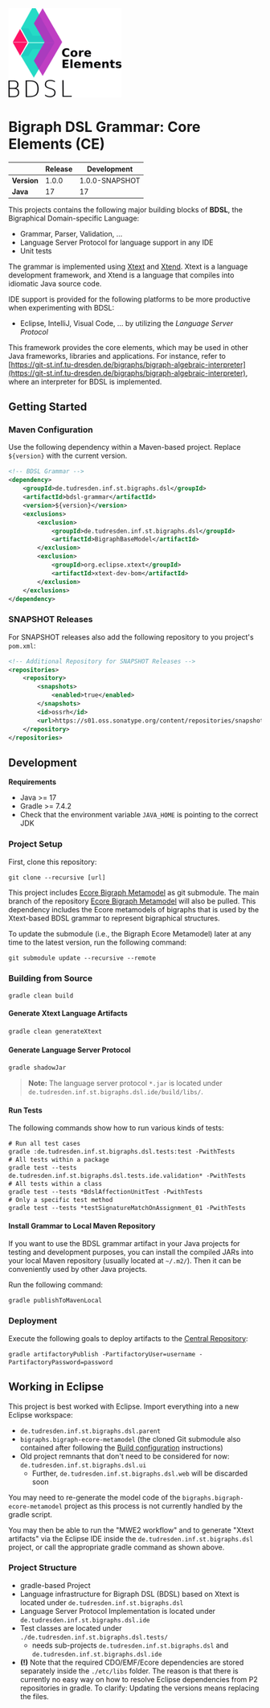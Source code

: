 <img src="./etc/bigraph-dsl-logo.png" style="zoom:90%;" />

# Bigraph DSL Grammar: Core Elements (CE)

|             | Release | Development    |
|-------------|---------|----------------|
| **Version** | 1.0.0   | 1.0.0-SNAPSHOT |
| **Java**    | 17      | 17             |

 

This projects contains the following major building blocks of **BDSL**, the Bigraphical Domain-specific Language:
- Grammar, Parser, Validation, ...
- Language Server Protocol for language support in any IDE
- Unit tests

The grammar is implemented using [Xtext](https://github.com/eclipse/xtext) and [Xtend](https://eclipse.dev/Xtext/xtend/).
Xtext is a language development framework, and Xtend is a language that compiles into idiomatic Java source code.

IDE support is provided for the following platforms to be more productive when experimenting with BDSL:
- Eclipse, IntelliJ, Visual Code, ... by utilizing the *Language Server Protocol*

This framework provides the core elements, which may be used in other Java frameworks, libraries and applications.
For instance, refer to [https://git-st.inf.tu-dresden.de/bigraphs/bigraph-algebraic-interpreter](https://git-st.inf.tu-dresden.de/bigraphs/bigraph-algebraic-interpreter), where an interpreter for BDSL is implemented.


## Getting Started

### Maven Configuration

Use the following dependency within a Maven-based project.
Replace `${version}` with the current version.

```xml
<!-- BDSL Grammar -->          
<dependency>
	<groupId>de.tudresden.inf.st.bigraphs.dsl</groupId>
    <artifactId>bdsl-grammar</artifactId>
    <version>${version}</version>
    <exclusions>
    	<exclusion>
        	<groupId>de.tudresden.inf.st.bigraphs.dsl</groupId>
            <artifactId>BigraphBaseModel</artifactId>
        </exclusion>
        <exclusion>
        	<groupId>org.eclipse.xtext</groupId>
        	<artifactId>xtext-dev-bom</artifactId>
        </exclusion>
    </exclusions>
</dependency>
```

### SNAPSHOT Releases

For SNAPSHOT releases also add the following repository to you project's `pom.xml`:

```xml
<!-- Additional Repository for SNAPSHOT Releases -->
<repositories>
	<repository>
        <snapshots>
        	<enabled>true</enabled>
        </snapshots>
        <id>ossrh</id>
    	<url>https://s01.oss.sonatype.org/content/repositories/snapshots</url>
	</repository>
</repositories>  
```

## Development

**Requirements**
- Java >= 17
- Gradle >= 7.4.2
- Check that the environment variable `JAVA_HOME` is pointing to the correct JDK

### Project Setup

First, clone this repository:

```shell
git clone --recursive [url]
```

This project includes [Ecore Bigraph Metamodel](https://github.com/bigraph-toolkit-suite/bigraphs.bigraph-ecore-metamodel) as git submodule.
The main branch of the repository [Ecore Bigraph Metamodel](https://github.com/bigraph-toolkit-suite/bigraphs.bigraph-ecore-metamodel) will also be pulled.
This dependency includes the Ecore metamodels of bigraphs that is used by the Xtext-based BDSL grammar to represent
bigraphical structures.

To update the submodule (i.e., the Bigraph Ecore Metamodel) later at any time to the latest version, run the following command:
```shell
git submodule update --recursive --remote
```

### Building from Source

```shell
gradle clean build
```

#### Generate Xtext Language Artifacts

```bash
gradle clean generateXtext
```

#### Generate Language Server Protocol

```bash
gradle shadowJar
```

[//]: # (TODO)

> **Note:** The language server protocol `*.jar` is located under `de.tudresden.inf.st.bigraphs.dsl.ide/build/libs/`.

#### Run Tests

The following commands show how to run various kinds of tests:

[//]: # (TODO)

```shell
# Run all test cases
gradle :de.tudresden.inf.st.bigraphs.dsl.tests:test -PwithTests
# All tests within a package
gradle test --tests de.tudresden.inf.st.bigraphs.dsl.tests.ide.validation* -PwithTests
# All tests within a class
gradle test --tests *BdslAffectionUnitTest -PwithTests
# Only a specific test method
gradle test --tests *testSignatureMatchOnAssignment_01 -PwithTests
```

#### Install Grammar to Local Maven Repository

If you want to use the BDSL grammar artifact in your Java projects for testing and development purposes, you can install the compiled JARs into your local Maven repository (usually located at `~/.m2/`).
Then it can be conveniently used by other Java projects.

Run the following command:
```shell
gradle publishToMavenLocal
```

### Deployment

[//]: # (TODO)

Execute the following goals to deploy artifacts to the [Central Repository]():
```shell
gradle artifactoryPublish -PartifactoryUser=username -PartifactoryPassword=password
```


## Working in Eclipse

This project is best worked with Eclipse. Import everything into a new Eclipse workspace:

[//]: # (TODO)

- `de.tudresden.inf.st.bigraphs.dsl.parent`
- `bigraphs.bigraph-ecore-metamodel` (the cloned Git submodule also contained after following the [Build configuration](#Build-configuration) instructions)
- Old project remnants that don't need to be considered for now: `de.tudresden.inf.st.bigraphs.dsl.ui`
  - Further, `de.tudresden.inf.st.bigraphs.dsl.web` will be discarded soon

You may need to re-generate the model code of the `bigraphs.bigraph-ecore-metamodel` project as this process is not currently handled by the gradle script.

You may then be able to run the "MWE2 workflow" and to generate "Xtext artifacts" via the Eclipse IDE inside the `de.tudresden.inf.st.bigraphs.dsl` project, or call the appropriate gradle command as shown above.

### Project Structure

[//]: # (TODO)

- gradle-based Project
- Language infrastructure for Bigraph DSL (BDSL) based on Xtext is located under `de.tudresden.inf.st.bigraphs.dsl` 
- Language Server Protocol Implementation is located under `de.tudresden.inf.st.bigraphs.dsl.ide`
- Test classes are located under `./de.tudresden.inf.st.bigraphs.dsl.tests/`
  - needs sub-projects `de.tudresden.inf.st.bigraphs.dsl` and `de.tudresden.inf.st.bigraphs.dsl.ide`
- **(!)** Note that the required CDO/EMF/Ecore dependencies are stored separately inside the `./etc/libs` folder. The reason is that there is currently no easy way on how to resolve Eclipse dependencies from P2 repositories in gradle. To clarify: Updating the versions means replacing the files.



